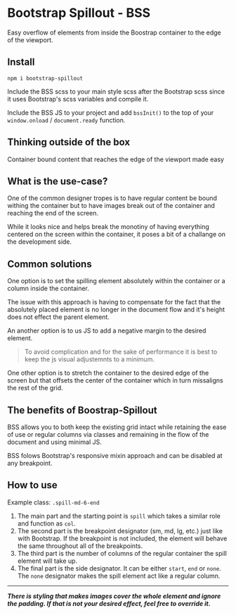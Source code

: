 
# Bootstrap Spillout - BSS

Easy overflow of elements from inside the Boostrap container to the edge of the viewport.

## Install 

`npm i bootstrap-spillout`

Include the BSS scss to your main style scss after the Bootstrap scss since it uses Bootstrap's scss variables and compile it.

Include the BSS JS to your project and add `bssInit()` to the top of your `window.onload` / `document.ready` function.


## Thinking outside of the box

Container bound content that reaches the edge of the viewport made easy

## What is the use-case?

One of the common designer tropes is to have regular content be bound withing the container but to have images break out of the container and reaching the end of the screen.

While it looks nice and helps break the monotiny of having everything centered on the screen within the container, it poses a bit of a challange on the development side.

## Common solutions

One option is to set the spilling element absolutely within the container or a column inside the container.

The issue with this approach is having to compensate for the fact that the absolutely placed element is no longer in the document flow and it's height does not effect the parent element.

An another option is to us JS to add a negative margin to the desired element. 

>To avoid complication and for the sake of performance it is best to keep the js visual adjustemnts to a minimum.

One other option is to stretch the container to the desired edge of the screen but that offsets the center of the container which in turn missaligns the rest of the grid.

## The benefits of Boostrap-Spillout

BSS allows you to both keep the existing grid intact while retaining the ease of use or regular columns via classes and remaining in the flow of the document and using minimal JS.

BSS folows Bootstrap's responsive mixin approach and can be disabled at any breakpoint.

## How to use

Example class: `.spill-md-6-end`

1. The main part and the starting point is `spill` which takes a similar role and function as `col`.
2. The second part is the breakpoint designator (sm, md, lg, etc.) just like with Bootstrap. If the breakpoint is not included, the element will behave the same throughout all of the breakpoints.
3. The third part is the number of columns of the regular container the spill element will take up.
4. The final part is the side designator. It can be either `start`, `end` or `none`. The `none` designator makes the spill element act like a regular column.

---

***There is styling that makes images cover the whole element and ignore the padding. If that is not your desired effect, feel free to override it.***
